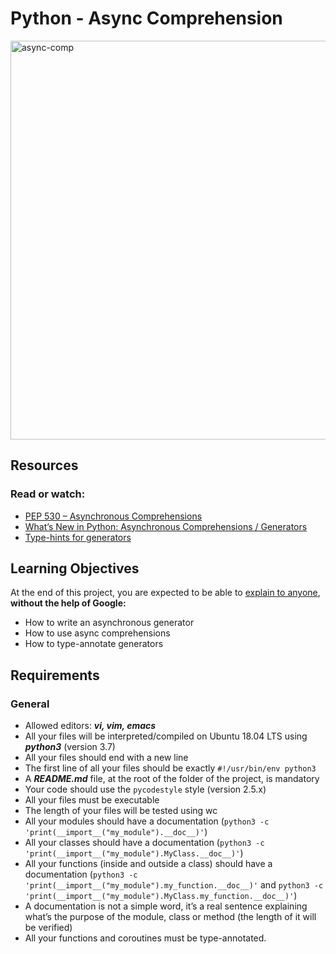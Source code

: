 # Python - Async Comprehension
<img width="638" alt="async-comp" src="https://github.com/alchemistlowkey/alx-backend-python/assets/46524038/6ec5099b-bf09-43e0-b1bd-db54237e0656">

## Resources
### Read or watch:
- [PEP 530 – Asynchronous Comprehensions](https://peps.python.org/pep-0530/)
- [What’s New in Python: Asynchronous Comprehensions / Generators](https://www.blog.pythonlibrary.org/2017/02/14/whats-new-in-python-asynchronous-comprehensions-generators/)
- [Type-hints for generators](https://stackoverflow.com/questions/42531143/how-to-type-hint-a-generator-in-python-3)

## Learning Objectives
At the end of this project, you are expected to be able to [explain to anyone](https://fs.blog/feynman-learning-technique/), **without the help of Google:**

- How to write an asynchronous generator
- How to use async comprehensions
- How to type-annotate generators

## Requirements
### General
- Allowed editors: ***vi, vim, emacs***
- All your files will be interpreted/compiled on Ubuntu 18.04 LTS using ***python3*** (version 3.7)
- All your files should end with a new line
- The first line of all your files should be exactly ``#!/usr/bin/env python3``
- A ***README.md*** file, at the root of the folder of the project, is mandatory
- Your code should use the ``pycodestyle`` style (version 2.5.x)
- All your files must be executable
- The length of your files will be tested using wc
- All your modules should have a documentation (``python3 -c 'print(__import__("my_module").__doc__)'``)
- All your classes should have a documentation (``python3 -c 'print(__import__("my_module").MyClass.__doc__)'``)
- All your functions (inside and outside a class) should have a documentation (``python3 -c 'print(__import__("my_module").my_function.__doc__)'`` and ``python3 -c 'print(__import__("my_module").MyClass.my_function.__doc__)'``)
- A documentation is not a simple word, it’s a real sentence explaining what’s the purpose of the module, class or method (the length of it will be verified)
- All your functions and coroutines must be type-annotated.
